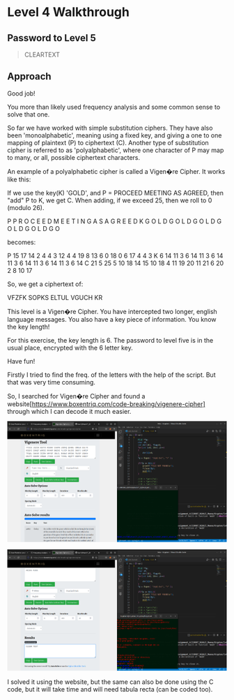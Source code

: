 # Level 4 Walkthrough

## Password to Level 5
> CLEARTEXT

## Approach

Good job!

You more than likely used frequency analysis and some common sense
to solve that one.

So far we have worked with simple substitution ciphers.  They have
also been 'monoalphabetic', meaning using a fixed key, and 
giving a one to one mapping of plaintext (P) to ciphertext (C).
Another type of substitution cipher is referred to as 'polyalphabetic',
where one character of P may map to many, or all, possible ciphertext 
characters.

An example of a polyalphabetic cipher is called a Vigen�re Cipher.  It works
like this:

If we use the key(K)  'GOLD', and P = PROCEED MEETING AS AGREED, then "add"
P to K, we get C.  When adding, if we exceed 25, then we roll to 0 (modulo 26).


P     P R O C E   E D M E E   T I N G A   S A G R E   E D
K     G O L D G   O L D G O   L D G O L   D G O L D   G O

becomes:

P     15 17 14 2  4  4  3 12  4 4  19  8 13 6  0  18 0  6 17 4 4   3
K     6  14 11 3  6 14 11  3  6 14 11  3  6 14 11  3 6 14 11 3 6  14
C     21 5  25 5 10 18 14 15 10 18  4 11 19 20 11 21 6 20  2 8 10 17

So, we get a ciphertext of:

VFZFK SOPKS ELTUL VGUCH KR

This level is a Vigen�re Cipher.  You have intercepted two longer, english 
language messages.  You also have a key piece of information.  You know the 
key length!

For this exercise, the key length is 6.  The password to level five is in the usual
place, encrypted with the 6 letter key.

Have fun!


Firstly I tried to find the freq. of the letters with the help of the script. But that was very time consuming.

So, I searched for Vigen�re Cipher and found a website[https://www.boxentriq.com/code-breaking/vigenere-cipher] through which I can decode it much easier.

![](https://github.com/Akhilstaar/HackIT_22/blob/main/Assignment_4/210667_Nikhil_Meena/Krypton/assets/Lv4.png)

![](https://github.com/Akhilstaar/HackIT_22/blob/main/Assignment_4/210667_Nikhil_Meena/Krypton/assets/Lv4_2.png)

I solved it using the website, but the same can also be done using the C code, but it will take time and will need tabula recta (can be coded too).
